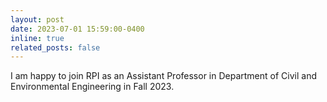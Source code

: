 ```yaml
---
layout: post
date: 2023-07-01 15:59:00-0400
inline: true
related_posts: false
---
```


I am happy to join RPI as an Assistant Professor in Department of Civil and Environmental Engineering in Fall 2023.
